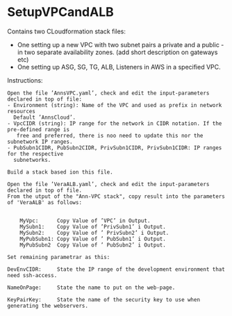 # SetupVPCandALB
Contains two CLoudformation stack files:
- One setting up a new VPC with two subnet pairs a private and a public - in 
  two separate availability zones. (add short description on gateways etc)
- One setting up ASG, SG, TG, ALB, Listeners in AWS in a specified VPC.

Instructions:

    Open the file ’AnnsVPC.yaml’, check and edit the input-parameters declared in top of file:
    - Environment (string): Name of the VPC and used as prefix in network resources
      Default ’AnnsCloud’.
    - VpcCIDR (string): IP range for the network in CIDR notation. If the pre-defined range is 
       free and preferred, there is noo need to update this nor the subnetwork IP ranges.
    - PubSubn1CIDR, PubSubn2CIDR, PrivSubn1CIDR, PrivSubn1CIDR: IP ranges for the respective 
      subnetworks. 
 
    Build a stack based ion this file.
    
    Open the file ’VeraALB.yaml’, check and edit the input-parameters declared in top of file.
    From the utput of the "Ann-VPC stack", copy result into the parameters of 'VeraALB' as follows:
      

        MyVpc: 	    Copy Value of ’VPC’ in Output.
        MySubn1:	Copy Value of ’PrivSubn1’ i Output.
        MySubn2:	Copy Value of ’ PrivSubn2’ i Output.
        MyPubSubn1:	Copy Value of ’ PubSubn1’ i Output.
        MyPubSubn2	Copy Value of ’ PubSubn2’ i Output.

    Set remaining parametrar as this:
    
    DevEnvCIDR:     State the IP range of the development environment that need ssh-access.
  
    NameOnPage:     State the name to put on the web-page.

    KeyPairKey: 	State the name of the security key to use when generating the webservers.



